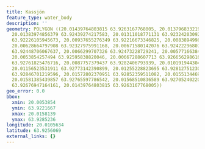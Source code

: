 ```yaml
---
title: Kassjön
feature_type: water_body
description: ''
geometry: POLYGON ((20.01439764803815 63.9263167768005, 20.01379683321926 63.92533591290159,
  20.01383974856379 63.92439274217583, 20.01311018771131 63.92324203092486, 20.01100733584385
  63.92226105945673, 20.00937655276349 63.92216673346825, 20.00838949984565 63.92337408215575,
  20.00628664797908 63.92327975991168, 20.00671580142076 63.92422296807577, 20.00632956332271
  63.92448706067637, 20.0066299707326 63.92473228729241, 20.00577166384745 63.92554340620333,
  20.0053854257494 63.92595838820046, 20.00667288607713 63.92665629861661, 20.00710203951881
  63.92761825476716, 20.0087757379437 63.9282406793939, 20.01019194430412 63.92814637352069,
  20.01156523531911 63.92773142390899, 20.01255228823695 63.92812751230782, 20.01341059512121
  63.92846701219596, 20.01572802370951 63.92852359511082, 20.01551344698868 63.92778800830856,
  20.01581385439857 63.92765597786542, 20.01568510836589 63.9270524022054, 20.01512720889063
  63.92676947164161, 20.01439764803815 63.9263167768005))
geo_error: 0.0
bbox:
  xmin: 20.0053854
  ymin: 63.9221667
  xmax: 20.0158139
  ymax: 63.9285236
longitude: 20.0105634
latitude: 63.9256069
external_links: {}
---
```

